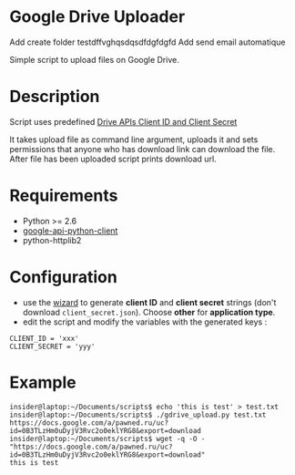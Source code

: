 Google Drive Uploader
===========

Add create folder testdffvghqsdqsdfdgfdgfd
Add send email automatique

Simple script to upload files on Google Drive.

# Description
Script uses predefined [Drive APIs Client ID and Client Secret](https://developers.google.com/drive/v2/web/quickstart/python#step_1_turn_on_the_api_name)

It takes upload file as command line argument, uploads it and sets permissions that anyone who has download link can download the file.  
After file has been uploaded script prints download url.

# Requirements
  * Python >= 2.6
  * [google-api-python-client](http://code.google.com/p/google-api-python-client/)
  * python-httplib2

# Configuration
 - use the [wizard](https://console.developers.google.com/start/api?id=drive) to generate **client ID** and **client secret** strings (don't download `client_secret.json`). Choose **other** for **application type**.
 - edit the script and modify the variables with the generated keys :
```
CLIENT_ID = 'xxx'
CLIENT_SECRET = 'yyy'
```

# Example
    insider@laptop:~/Documents/scripts$ echo 'this is test' > test.txt
    insider@laptop:~/Documents/scripts$ ./gdrive_upload.py test.txt 
    https://docs.google.com/a/pawned.ru/uc?id=0B3TLzHm0uDyjV3Rvc2o0eklYRG8&export=download
    insider@laptop:~/Documents/scripts$ wget -q -O - "https://docs.google.com/a/pawned.ru/uc?id=0B3TLzHm0uDyjV3Rvc2o0eklYRG8&export=download"
    this is test

